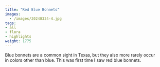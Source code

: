 ```yaml
---
title: "Red Blue Bonnets"
images:
  - /images/20240324-4.jpg
tags:
- all
- flora
- highlights
weight: 1775
---
```


Blue bonnets are a common sight in Texas, but they also more rarely occur in colors other than blue. This was first time I saw red blue bonnets.
